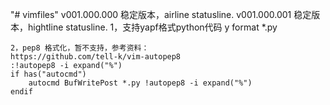 "# vimfiles"
v001.000.000
    稳定版本，airline statusline.
v001.000.001
    稳定版本，hightline statusline.
    1，支持yapf格式python代码
       <leader>y format *.py

    2，pep8 格式化，暂不支持，参考资料：
    https://github.com/tell-k/vim-autopep8
    :!autopep8 -i expand("%")
    if has("autocmd")
        autocmd BufWritePost *.py !autopep8 -i expand("%")
    endif
